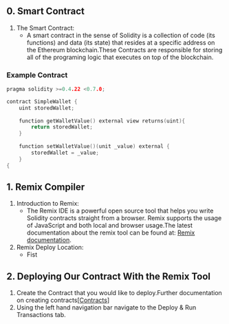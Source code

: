 ## 0. Smart Contract
1. The Smart Contract:
    - A smart contract in the sense of Solidity is a collection of code (its functions) and data (its state) that resides at a specific           address on the Ethereum blockchain.These Contracts are responsible for storing all of the programing logic that executes on top of         the blockchain.
### Example Contract
```cpp
pragma solidity >=0.4.22 <0.7.0;

contract SimpleWallet {
    uint storedWallet;
    
    function getWalletValue() external view returns(uint){
        return storedWallet;
    }
    
    function setWalletValue()(unit _value) external {
        storedWallet = _value;
    }
{
```
## 1. Remix Compiler
1. Introduction to Remix:
    - The Remix IDE is a powerful open source tool that helps you write Solidity contracts straight from a browser. Remix supports the            usage of JavaScript and both local and browser usage.The latest documentation about the remix tool can be found at:
       [Remix documentation](https://remix-ide.readthedocs.io/en/latest/).
2. Remix Deploy Location:
   - Fist 
   
## 2. Deploying Our Contract With the Remix Tool
1. Create the Contract that you would like to deploy.Further documentation on creating contracts[[Contracts](https://solidity.readthedocs.io/en/latest/introduction-to-smart-contracts.html#)]
2. Using the left hand navigation bar navigate to the Deploy & Run Transactions tab.

       
